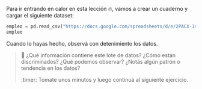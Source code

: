 Para ir entrando en calor en esta lección 🔥, vamos a crear un cuaderno y cargar el siguiente dataset:

```python
empleo = pd.read_csv("https://docs.google.com/spreadsheets/d/e/2PACX-1vRSa9oM9fC-QlT7VOeGhZQtrWnlNSTsk3U8DWGTOXUWtPH6u9o5O5eZ0kTg8mFTwAn9vMdGRK7o2SPB/pub?gid=243182620&single=true&output=csv")
empleo
```

Cuando lo hayas hecho, observá con detenimiento los datos.

> :thinking: ¿Qué información contiene este lote de datos? ¿Cómo están discriminados? ¿Qué podemos observar? ¿Notás algún patrón o tendencia en los datos?  
>
> :timer: Tomate unos minutos y luego continuá al siguiente ejercicio.


